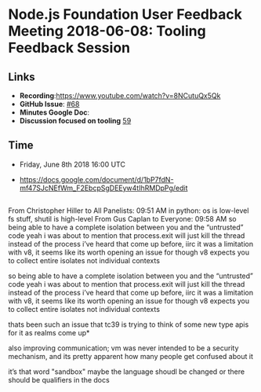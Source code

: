 # Node.js Foundation User Feedback Meeting 2018-06-08: Tooling Feedback Session

## Links

* **Recording**:https://www.youtube.com/watch?v=8NCutuQx5Qk 
* **GitHub Issue**: [#68](https://github.com/nodejs/user-feedback/issues/68)
* **Minutes Google Doc**: 
* **Discussion focused on tooling** [59](https://github.com/nodejs/user-feedback/issues/59) 

## Time
* Friday, June 8th 2018 16:00 UTC

* https://docs.google.com/document/d/1bP7fdN-mf47SJcNEfWm_F2EbcpSgDEEyw4tIhRMDpPg/edit 

##
From Christopher Hiller to All Panelists:  09:51 AM
in python: os is low-level fs stuff, shutil is high-level
From Gus Caplan to Everyone:  09:58 AM
so being able to have a complete isolation between you and the “untrusted” code
yeah i was about to mention that
process.exit will just kill the thread instead of the process
i’ve heard that come up before, iirc it was a limitation with v8, it seems like its worth opening an issue for though
v8 expects you to collect entire isolates not individual contexts


so being able to have a complete isolation between you and the “untrusted” code
yeah 
i was about to mention that
process.exit will just kill the thread instead of the process
i’ve heard that come up before,
iirc it was a limitation with v8, it seems like its worth opening an issue for though
v8 expects you to collect 
entire isolates not individual contexts

thats been such an issue that tc39 is trying to think of some new type apis for it
as realms come up*

also improving communication; vm was never intended to be a security mechanism, 
and its pretty apparent how many people get confused about it

it’s that word "sandbox"
maybe the language shoudl be changed or 
there should be qualifiers in the docs
